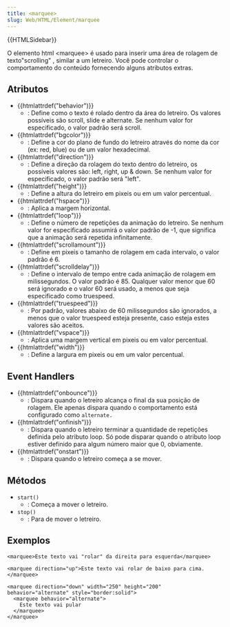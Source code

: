 ```yaml
---
title: <marquee>
slug: Web/HTML/Element/marquee
---
```


{{HTMLSidebar}}

O elemento html \<marquee> é usado para inserir uma área de rolagem de texto"scrolling" , similar a um letreiro. Você pode controlar o comportamento do conteúdo fornecendo alguns atributos extras.

## Atributos

- {{htmlattrdef("behavior")}}
  - : Define como o texto é rolado dentro da área do letreiro. Os valores possíveis são scroll, slide e alternate. Se nenhum valor for especificado, o valor padrão será scroll.
- {{htmlattrdef("bgcolor")}}
  - : Define a cor do plano de fundo do letreiro através do nome da cor (ex: red, blue) ou de um valor hexadecimal.
- {{htmlattrdef("direction")}}
  - : Define a direção da rolagem do texto dentro do letreiro, os possíveis valores são: left, right, up & down. Se nenhum valor for especificado, o valor padrão será "left".
- {{htmlattrdef("height")}}
  - : Define a altura do letreiro em pixeis ou em um valor percentual.
- {{htmlattrdef("hspace")}}
  - : Aplica a margem horizontal.
- {{htmlattrdef("loop")}}
  - : Define o número de repetições da animação do letreiro. Se nenhum valor for especificado assumirá o valor padrão de -1, que significa que a animação será repetida infinitamente.
- {{htmlattrdef("scrollamount")}}
  - : Define em pixeis o tamanho de rolagem em cada intervalo, o valor padrão é 6.
- {{htmlattrdef("scrolldelay")}}
  - : Define o intervalo de tempo entre cada animação de rolagem em milissegundos. O valor padrão é 85. Qualquer valor menor que 60 será ignorado e o valor 60 será usado, a menos que seja especificado como truespeed.
- {{htmlattrdef("truespeed")}}
  - : Por padrão, valores abaixo de 60 milissegundos são ignorados, a menos que o valor truespeed esteja presente, caso esteja estes valores são aceitos.
- {{htmlattrdef("vspace")}}
  - : Aplica uma margem vertical em pixeis ou em valor percentual.
- {{htmlattrdef("width")}}
  - : Define a largura em pixeis ou em um valor percentual.

## Event Handlers

- {{htmlattrdef("onbounce")}}
  - : Dispara quando o letreiro alcança o final da sua posição de rolagem. Ele apenas dispara quando o comportamento está configurado como `alternate.`
- {{htmlattrdef("onfinish")}}
  - : Dispara quando o letreiro terminar a quantidade de repetições definida pelo atributo loop. Só pode disparar quando o atributo loop estiver definido para algum número maior que 0, obviamente.
- {{htmlattrdef("onstart")}}
  - : Dispara quando o letreiro começa a se mover.

## Métodos

- `start()`
  - : Começa a mover o letreiro.
- `stop()`
  - : Para de mover o letreiro.

## Exemplos

```
<marquee>Este texto vai "rolar" da direita para esquerda</marquee>

<marquee direction="up">Este texto vai rolar de baixo para cima.</marquee>

<marquee direction="down" width="250" height="200" behavior="alternate" style="border:solid">
  <marquee behavior="alternate">
    Este texto vai pular
  </marquee>
</marquee>
```
